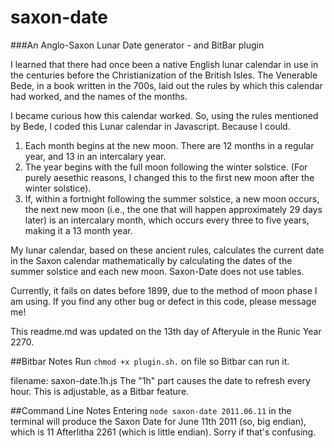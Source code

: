 # saxon-date

###An Anglo-Saxon Lunar Date generator - and BitBar plugin

I learned that there had once been a native English lunar calendar in use in the centuries before the Christianization of the British Isles. The Venerable Bede, in a book written in the 700s, laid out the rules by which this calendar had worked, and the names of the months.

I became curious how this calendar worked. So, using the rules mentioned by Bede, I coded this Lunar calendar in Javascript. Because I could.

1.  Each month begins at the new moon. There are 12 months in a regular year, and 13 in an intercalary year.
2.  The year begins with the full moon following the winter solstice. (For purely aesethic reasons, I changed this to the first new moon after the winter solstice).
3.  If, within a fortnight following the summer solstice, a new moon occurs, the next new moon (i.e., the one that will happen approximately 29 days later) is an intercalary month, which occurs every three to five years, making it a 13 month year.

My lunar calendar, based on these ancient rules, calculates the current date in the Saxon calendar mathematically by calculating the dates of the summer solstice and each new moon. Saxon-Date does not use tables.

Currently, it fails on dates before 1899, due to the method of moon phase I am using. If you find any other bug or defect in this code, please message me!

This readme.md was updated on the 13th day of Afteryule in the Runic Year 2270.

##Bitbar Notes
Run `chmod +x plugin.sh.` on file so Bitbar can run it.

filename: saxon-date.1h.js
The "1h" part causes the date to refresh every hour. This is adjustable, as a Bitbar feature.

##Command Line Notes
Entering `node saxon-date 2011.06.11` in the terminal will produce the Saxon Date for June 11th 2011 (so, big endian), which is 11 Afterlitha 2261 (which is little endian). Sorry if that's confusing.

